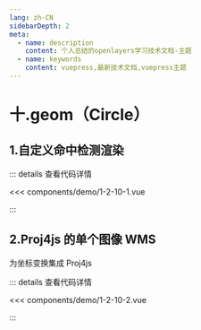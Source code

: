 ```yaml
---
lang: zh-CN
sidebarDepth: 2
meta:
  - name: description
    content: 个人总结的openlayers学习技术文档-主题
  - name: keywords
    content: vuepress,最新技术文档,vuepress主题
---
```


# 十.geom（Circle）

## 1.自定义命中检测渲染

  <Container url="http://localhost:8090/resume/demo/?type=openlayers&name=1-2-10-1.vue" />

::: details 查看代码详情

<<< components/demo/1-2-10-1.vue

:::


## 2.Proj4js 的单个图像 WMS

为坐标变换集成 Proj4js


  <Container url="http://localhost:8090/resume/demo/?type=openlayers&name=1-2-10-2.vue" />

::: details 查看代码详情

<<< components/demo/1-2-10-2.vue

:::